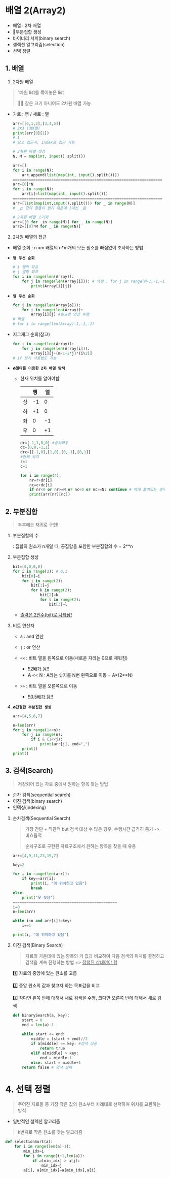 # 배열 2(Array2)

- 배열 : 2차 배열
- 📌부분집합 생성
- 바이너리 서치(binary search)
- 셀렉션 알고리즘(selection)
- 선택 정렬



## 1. 배열

1. 2차원 배열

> 1차원 list를 묶어놓은 list
>
> 🙋‍♀️ 같은 크기 아니여도 2차원 배열 가능

- 가로 : 행 / 세로 : 열

  ```python
  arr=[[0,1,2],[3,4,5]]
  # 2X3 (행X열)
  print(arr[0][1])
  # 1
  # 요소 접근시, index로 접근 가능
  ```

  ```python
  # 2차원 배열 생성
  N, M = map(int, input().split())
  
  arr=[]
  for i in range(N):
      arr.append(list(map(int, input().split())))
  ==================================================================
  arr=[0]*N
  for i in range(N):
      arr[i]=list(map(int, input().split()))
  ==================================================================
  arr=[list(map(int,input().split())) for _ in range(N)]
  # _는 값의 활용이 없기 때문에 i대신 _씀
  ```
  
  ```python
  # 2차원 배열 초기화
  arr=[[0 for _in range(M)] for _ in range(N)]
  arr2=[[0]*M for _ in range(N)]
  ```
  
  

2. 2차원 배열의 접근

- 배열 순회 : n xm 배열의 n*m개의 모든 원소를 빠짐없이 조사하는 방법

- **`행 우선 순회`**

  ```python
  # i 행의 좌표
  # j 열의 좌표
  for i in range(len(Array)):
      for j in range(len(Array[i])): # 역행 : for j in range(M-1,-1,-1)
          print(Array[i][j])
  ```
  
- **`열 우선 순회`**

  ```python
  for j in range(len(Array[o])):
      for i in range(len(Array)):
          Array[i][j] #필요한 연산 수행
  # 역열        
  # for i in range(len(Array)-1,-1,-1)
  ```

- 지그재그 순회(참고)

  ```python
  for i in range(len(Array)):
      for j in range(len(Array[i])):
          Array[i][j+(m-1-2*j)*(i%2)]
  # if 분기 사용법도 가능
  ```

- **`🔥델타를 이용한 2차 배열 탐색`**

  - 현재 위치를 알아야함

    |      | 행   | 열   |
    | ---- | :--- | ---- |
    | 상   | -1   | 0    |
    | 하   | +1   | 0    |
    | 좌   | 0    | -1   |
    | 우   | 0    | +1   |

    ```python
    dr=[-1,1,0,0] #상하좌우
    dc=[0,0,-1,1]
    drc=[[-1,0],[1,0],[0,-1],[0,1]]
    #현재 위치
    r=1
    c=1
    
    for i in range(4):
        nr=r+dr[i]
        nc=c+dc[i]
        if nr<0 or nr>=N or nc<0 or nc>=N: continue # 벽에 붙어있는 경우
        print(arr[nr][nc])
    ```

    

## 2. 부분집합

> 추후에는 재귀로 구현!

1. 부분집합의 수 

   : 집합의 원소가 n개일 때, 공집합을 포함한 부분집합의 수 = 2**n

   

2. 부분집합 생성

   ```python
   bit=[0,0,0,0]
   for i in range(2): # 0,1
       bit[0]=i
       for j in range(2):
           bit[1]=j
           for k in range(2):
               bit[2]=k
               for l in range(2):
                   bit[3]=l
   ```

   - <u>출력은 2진수(bit)로 나타남!</u>

     

3. 비트 연산자

   - `&` : and 연산
   - `|` : or 연산
   - `<<` : 비트 열을 왼쪽으로 이동(새로운 자리는 0으로 채워짐)
     - <u>!!2배가 됨!!</u>
     - A << N : A라는 숫자를 N번 왼쪽으로 이동 = A*(2**N)
   - `>>` :  비트 열을 오른쪽으로 이동
     
     - <u>!!0.5배가 됨!!</u>
     
       

4. **`🔥간결한 부분집합 생성`**

   ```python
   arr=[4,5,6,7]
   
   n=len(arr)
   for i in range(1<<n):
       for j in range(n):
           if i & (1<<j):
               print(arr[j], end=",")
       print()
   print()
   ```




## 3. 검색(Search)

> 저장되어 있는 자료 중에서 원하는 항목 찾는 방법

- 순차 검색(sequential search)
- 이진 검색(binary search)
- 인덱싱(indexing)



1. 순차검색(Sequential Search)

   > 가장 간단 + 직관적 but 검색 대상 수 많은 경우, 수행시간 급격히 증가 -> 비효율적
   >
   > 순차구조로 구현된 자료구조에서 원하는 항목을 찾을 때 유용

   ```python
   arr=[4,9,11,23,19,7]
   
   key=2
   
   for i in range(len(arr)):
       if key==arr[i]:
           print(i, "에 위치하고 있음")
           break
   else:
       print("못 찾음")
   ==============================================
   i=0
   n=len(arr)
   
   while i<n and arr[i]!=key:
       i+=1
   
   print(i, "에 위치하고 있음")
   ```



2. 이진 검색(Binary Search)

   > 자료의 가운데에 있는 항목의 키 값과 비교하여 다음 검색의 위치를 결정하고 검색을 계속 진행하는 방법 => <u>정렬된 상태여야 함</u>

   1️⃣ 자료의 중앙에 있는 원소를 고름

   2️⃣ 중앙 원소의 값과 찾고자 하는 목표값을 비교

   3️⃣ 작다면 왼쪽 반에 대해서 새로 검색을 수행, 크다면 오른쪽 반에 대해서 새로 검색

   ```python
   def binarySearch(a, key):
       start = 0
       end = len(a)-1
       
       while start <= end:
           middle = (start + end)//2
           if a[middle] == key: #검색 성공
               return true
           elif a[middle] > key:
               end = middle-1
           else: start = middle+1
       return false # 검색 실패
   ```



# 4. 선택 정렬

> 주어진 자료들 중 가장 작은 값의 원소부터 차례대로 선택하여 위치를 교환하는 방식

- 일반적인 설렉션 알고리즘

> k번째로 작은 원소를 찾는 알고리즘

```python
def selectionSort(a):
    for i in range(len(a)-1):
        min_idx=i
        for j in range(i+1,len(a)):
            if a[min_idx] > a[j]:
                min_idx=j
        a[i], a[min_idx]=a[min_idx],a[i]
```







